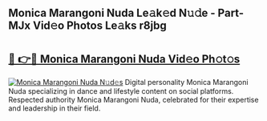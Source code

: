 ## Monica Marangoni Nuda Le𝚊k𝚎d N𝚞𝚍e - Part-MJx Vid𝚎o Photos Le𝚊ks r8jbg

# <h2><a href="http://fbf0at.evod.top/?m=Monica+Marangoni+Nuda">🔗 👉🔴 Monica Marangoni Nuda Vid𝚎o Ph𝚘t𝚘s</a></h2>

[![Monica Marangoni Nuda N𝚞d𝚎s](https://i.imgur.com/8V9OHl7.gif)](http://fbf0at.evod.top/?m=Monica+Marangoni+Nuda)
Digital personality Monica Marangoni Nuda specializing in dance and lifestyle content on social platforms. Respected authority Monica Marangoni Nuda, celebrated for their expertise and leadership in their field. 

